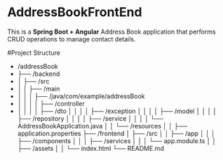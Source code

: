 # AddressBookFrontEnd

This is a **Spring Boot + Angular** Address Book application that performs CRUD operations to manage contact details.

#Project Structure

- /addressBook
- ├── /backend
- │   ├── /src
- │   │   ├── /main
- │   │   │   ├── /java/com/example/addressBook
- │   │   │   │   ├── /controller
- │   │   │   │   ├── /dto
│   │   │   │   ├── /exception
│   │   │   │   ├── /model
│   │   │   │   ├── /repository
│   │   │   │   ├── /service
│   │   │   │   └── AddressBookApplication.java
│   │   └── /resources
│   │       ├── application.properties
├── /frontend
│   ├── /src
│   │   ├── /app
│   │   │   ├── /components
│   │   │   ├── /services
│   │   │   └── app.module.ts
│   │   ├── /assets
│   │   └── index.html
└── README.md
